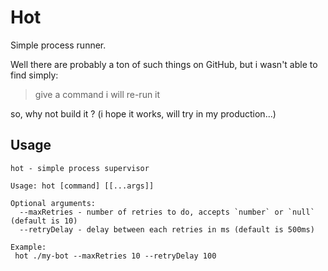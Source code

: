 # Hot

Simple process runner.

Well there are probably a ton of such things on GitHub, but i wasn't able to find simply:

> give a command i will re-run it

so, why not build it ? (i hope it works, will try in my production...)

## Usage

```
hot - simple process supervisor

Usage: hot [command] [[...args]]

Optional arguments:
  --maxRetries - number of retries to do, accepts `number` or `null` (default is 10)
  --retryDelay - delay between each retries in ms (default is 500ms)

Example:
 hot ./my-bot --maxRetries 10 --retryDelay 100
```
